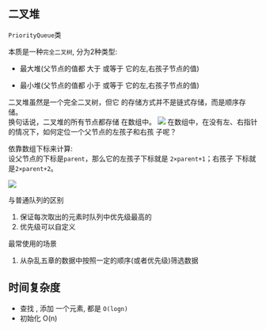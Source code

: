 ## 二叉堆
`PriorityQueue`类

本质是一种`完全二叉树`, 分为2种类型:
- 最大堆(父节点的值都 大于 或等于 它的左,右孩子节点的值)

- 最小堆(父节点的值都 小于 或等于 它的左,右孩子节点的值)

二叉堆虽然是一个完全二叉树，但它 的存储方式并不是链式存储，而是顺序存储。  
换句话说，二叉堆的所有节点都存储 在数组中。
![](https://youpaiyun.zongqilive.cn/image/20200927102544.png)
在数组中，在没有左、右指针的情况下，如何定位一个父节点的左孩子和右孩 子呢？

依靠数组下标来计算:  
设父节点的下标是`parent`，那么它的左孩子下标就是 `2×parent+1`；右孩子
下标就是`2×parent+2`。

![](https://youpaiyun.zongqilive.cn/image/20200926184019.png)

与普通队列的区别
1. 保证每次取出的元素时队列中优先级最高的
2. 优先级可以自定义

最常使用的场景
1. 从杂乱五章的数据中按照一定的顺序(或者优先级)筛选数据





## 时间复杂度
- 查找 , 添加 一个元素, 都是 `O(logn)`
- 初始化 O(n)



